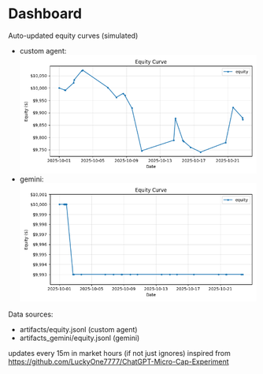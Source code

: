 # Dashboard

Auto-updated equity curves (simulated)

- custom agent: ![Equity Curve](artifacts/equity.png?v=6e99807)
- gemini: ![Equity Curve (Gemini)](artifacts_gemini/equity.png?v=6e99807)

Data sources:
- artifacts/equity.jsonl (custom agent)
- artifacts_gemini/equity.jsonl (gemini)

updates every 15m in market hours (if not just ignores)
inspired from https://github.com/LuckyOne7777/ChatGPT-Micro-Cap-Experiment
